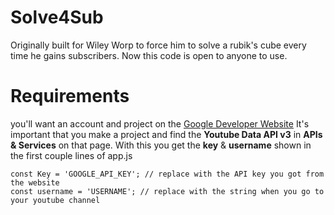 # Solve4Sub
Originally built for Wiley Worp to force him to solve a rubik's cube every time he gains subscribers. Now this code is open to anyone to use.
# Requirements
you'll want an account and project on the [Google Developer Website](console.cloud.google.com)
It's important that you make a project and find the **Youtube Data API v3** in **APIs & Services** on that page.
With this you get the **key** & **username** shown in the first couple lines of app.js
```
const Key = 'GOOGLE_API_KEY'; // replace with the API key you got from the website
const username = 'USERNAME'; // replace with the string when you go to your youtube channel
```
